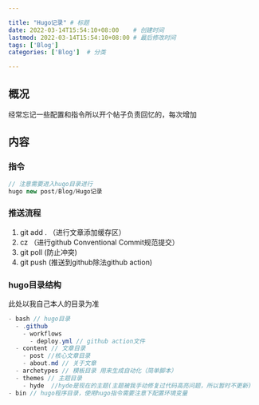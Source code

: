 ```yaml
--- 

title: "Hugo记录" # 标题
date: 2022-03-14T15:54:10+08:00    # 创建时间
lastmod: 2022-03-14T15:54:10+08:00 # 最后修改时间
tags: ['Blog']
categories: ['Blog']  # 分类

---
```


## 概况

经常忘记一些配置和指令所以开个帖子负责回忆的，每次增加

## 内容

### 指令

~~~java
// 注意需要进入hugo目录进行
hugo new post/Blog/Hugo记录
~~~

### 推送流程

1. git add . （进行文章添加缓存区）
2. cz （进行github Conventional Commit规范提交）
3. git poll (防止冲突)
4. git push (推送到github除法github action)

### hugo目录结构

此处以我自己本人的目录为准

~~~java
- bash // hugo目录
  - .github
    - workflows
      - deploy.yml // github action文件
  - content // 文章目录
    - post //核心文章目录
    - about.md // 关于文章
  - archetypes // 模板目录 用来生成自动化（简单脚本）
  - themes // 主题目录  
    - hyde  //hyde是现在的主题(主题被我手动修复过代码高亮问题，所以暂时不更新)
- bin // hugo程序目录，使用hugo指令需要注意下配置环境变量
